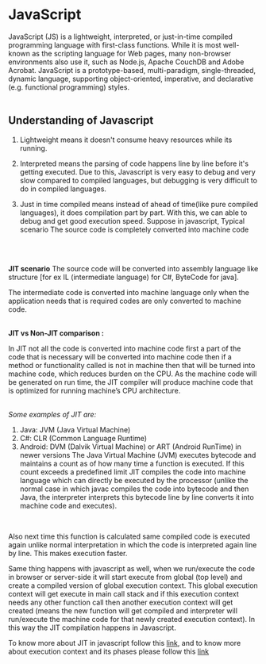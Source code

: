 # **JavaScript**
JavaScript (JS) is a lightweight, interpreted, or just-in-time compiled programming language with first-class functions. 
While it is most well-known as the scripting language for Web pages, many non-browser environments also use it,
such as Node.js, Apache CouchDB and Adobe Acrobat. JavaScript is a prototype-based, multi-paradigm, single-threaded, 
dynamic language, supporting object-oriented, imperative, and declarative (e.g. functional programming) styles.
<br/>
<br/>

## Understanding of Javascript

1. Lightweight means it doesn't consume heavy resources while its running.

2. Interpreted means the parsing of code happens line by line before it's getting executed. Due to this, Javascript is very easy to debug
and very slow compared to compiled languages, but debugging is very difficult to do in compiled languages.

3. Just in time compiled means instead of ahead of time(like pure compiled languages), it does compilation part by part. With this, we
can able to debug and get good execution speed.
Suppose in javascript,  Typical scenario
The source code is completely converted into machine code

<br/>
<br/>

**JIT scenario**
The source code will be converted into assembly language like structure [for ex IL (intermediate language) for C#, ByteCode for java].

The intermediate code is converted into machine language only when the application needs that is required codes are only converted to machine code.
<br/>
<br/>

**JIT vs Non-JIT comparison :**

In JIT not all the code is converted into machine code first a part of the code that is necessary will be converted into machine code then if a method or functionality called is not in machine then that will be turned into machine code, which reduces burden on the CPU. As the machine code will be generated on run time, the JIT compiler will produce machine code that 
is optimized for running machine’s CPU architecture.
<br/>
<br/>

*Some examples of JIT are:*

1. Java: JVM (Java Virtual Machine)
2. C#: CLR (Common Language Runtime)
3. Android: DVM (Dalvik Virtual Machine) or ART (Android RunTime) in newer versions
The Java Virtual Machine (JVM) executes bytecode and maintains a count as of how many time a function is executed. If this count exceeds a predefined limit JIT compiles the code into machine language which can directly be executed by the processor (unlike the normal case in which javac compiles the code into bytecode and then Java, the interpreter interprets this bytecode line by line converts it into machine code and executes).
<br/>

Also next time this function is calculated same compiled code is executed again unlike normal interpretation in which the code is interpreted again line by line. This makes execution faster.

Same thing happens with javascript as well, when we run/execute the code in browser or server-side it will start execute from global (top level) and create a compiled version of global execution context. This global execution context will get execute in main call stack and if this execution context needs any other function call then another execution context will get created (means the new function will get compiled and interpreter will run/execute the machine code for that newly created execution context). In this way the JIT compilation happens in Javascript.

To know more about JIT in javascript follow this [link](https://www.freecodecamp.org/news/just-in-time-compilation-explained), and to know more about execution context and its phases please follow this [link](https://www.freecodecamp.org/news/javascript-execution-context-and-hoisting/)
